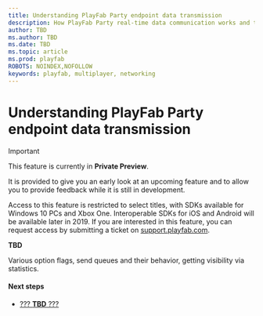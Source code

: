 ```yaml
---
title: Understanding PlayFab Party endpoint data transmission
description: How PlayFab Party real-time data communication works and the endpoint-to-endpoint transmission pipeline.
author: TBD
ms.author: TBD
ms.date: TBD
ms.topic: article
ms.prod: playfab
ROBOTS: NOINDEX,NOFOLLOW
keywords: playfab, multiplayer, networking
---
```


# Understanding PlayFab Party endpoint data transmission

> [!IMPORTANT]
> This feature is currently in **Private Preview**.
>
> It is provided to give you an early look at an upcoming feature and to allow you to provide feedback while it is still in development.
>
> Access to this feature is restricted to select titles, with SDKs available for Windows 10 PCs and Xbox One. Interoperable SDKs for iOS and Android will be available later in 2019. If you are interested in this feature, you can request access by submitting a ticket on [support.playfab.com](https://support.playfab.com/hc/en-us/requests/new).

**TBD**

Various option flags, send queues and their behavior, getting visibility via statistics.

#### Next steps
* [??? **TBD** ???](???)
